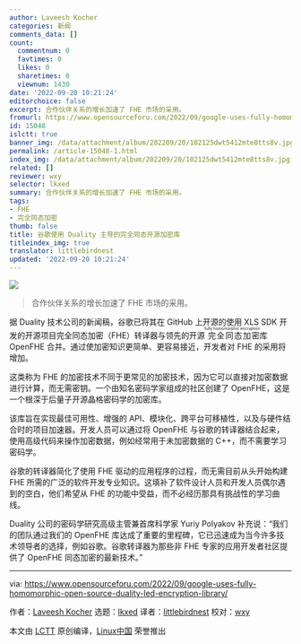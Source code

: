 ```yaml
---
author: Laveesh Kocher
categories: 新闻
comments_data: []
count:
  commentnum: 0
  favtimes: 0
  likes: 0
  sharetimes: 0
  viewnum: 1430
date: '2022-09-20 10:21:24'
editorchoice: false
excerpt: 合作伙伴关系的增长加速了 FHE 市场的采用。
fromurl: https://www.opensourceforu.com/2022/09/google-uses-fully-homomorphic-open-source-duality-led-encryption-library/
id: 15048
islctt: true
banner_img: /data/attachment/album/202209/20/102125dwt5412mte8tts8v.jpg
permalink: /article-15048-1.html
index_img: /data/attachment/album/202209/20/102125dwt5412mte8tts8v.jpg.thumb.jpg
related: []
reviewer: wxy
selector: lkxed
summary: 合作伙伴关系的增长加速了 FHE 市场的采用。
tags:
- FHE
- 完全同态加密
thumb: false
title: 谷歌使用 Duality 主导的完全同态开源加密库
titleindex_img: true
translator: littlebirdnest
updated: '2022-09-20 10:21:24'
---
```


![](/data/attachment/album/202209/20/102125dwt5412mte8tts8v.jpg)



> 
> 合作伙伴关系的增长加速了 FHE 市场的采用。
> 
> 
> 


据 Duality 技术公司的新闻稿，谷歌已将其在 GitHub 上开源的使用 XLS SDK 开发的开源项目完全同态加密（FHE）转译器与领先的开源<ruby> 完全同态加密 <rt>  fully homomorphic encryption </rt></ruby>库 OpenFHE 合并。通过使加密知识更简单、更容易接近，开发者对 FHE 的采用将增加。


这类称为 FHE 的加密技术不同于更常见的加密技术，因为它可以直接对加密数据进行计算，而无需密钥。一个由知名密码学家组成的社区创建了 OpenFHE，这是一个根深于后量子开源晶格密码学的加密库。


该库旨在实现最佳可用性、增强的 API、模块化、跨平台可移植性，以及与硬件结合时的项目加速器。开发人员可以通过将 OpenFHE 与谷歌的转译器结合起来，使用高级代码来操作加密数据，例如经常用于未加密数据的 C++，而不需要学习密码学。


谷歌的转译器简化了使用 FHE 驱动的应用程序的过程，而无需目前从头开始构建 FHE 所需的广泛的软件开发专业知识。这填补了软件设计人员和开发人员偶尔遇到的空白，他们希望从 FHE 的功能中受益，而不必经历那具有挑战性的学习曲线。


Duality 公司的密码学研究高级主管兼首席科学家 Yuriy Polyakov 补充说：“我们的团队通过我们的 OpenFHE 库达成了重要的里程碑，它已迅速成为当今许多技术领导者的选择，例如谷歌。谷歌转译器为那些非 FHE 专家的应用开发者社区提供了 OpenFHE 同态加密的最新技术。”




---


via: <https://www.opensourceforu.com/2022/09/google-uses-fully-homomorphic-open-source-duality-led-encryption-library/>


作者：[Laveesh Kocher](https://www.opensourceforu.com/author/laveesh-kocher/) 选题：[lkxed](https://github.com/lkxed) 译者：[littlebirdnest](https://github.com/littlebirdnest) 校对：[wxy](https://github.com/wxy)


本文由 [LCTT](https://github.com/LCTT/TranslateProject) 原创编译，[Linux中国](https://linux.cn/) 荣誉推出